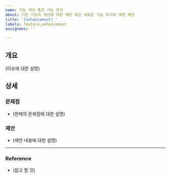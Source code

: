 ```yaml
---
name: 기능 개선 혹은 기능 추가
about: 기존 기능의 개선에 대한 제안 혹은 새로운 기능 추가에 대한 제안
title: '[enhancement] '
labels: feature,enhancement
assignees: ''

---
```


## 개요
(이슈에 대한 설명)

## 상세

### 문제점
- (현재의 문제점에 대한 설명)

### 제안
- (제안 내용에 대한 설명)

---

### Reference
- (참고 할 것)
